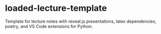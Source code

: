 # loaded-lecture-template
Template for lecture notes with reveal.js presentations, latex dependencies, poetry, and VS Code extensions for Python.
